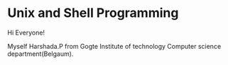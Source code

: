 # Unix and Shell Programming
Hi Everyone!

Myself Harshada.P from Gogte Institute of technology
 Computer science department(Belgaum).
